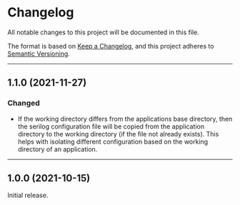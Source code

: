 # Changelog

All notable changes to this project will be documented in this file.

The format is based on [Keep a Changelog](https://keepachangelog.com/en/1.0.0/), and this project adheres to [Semantic Versioning](https://semver.org/spec/v2.0.0.html).
___

## 1.1.0 (2021-11-27)

### Changed

- If the working directory differs from the applications base directory, then the serilog configuration file will be copied from the application directory to the working directory (if the file not already exists). This helps with isolating different configuration based on the working directory of an application.
___

## 1.0.0 (2021-10-15)

Initial release.